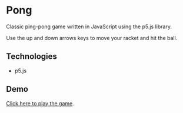# Pong

Classic ping-pong game written in JavaScript using the p5.js library.

Use the up and down arrows keys to move your racket and hit the ball.

## Technologies

- p5.js

## Demo

[Click here to play the game](https://editor.p5js.org/tiesa-asr/full/DUaCGeGE0).

